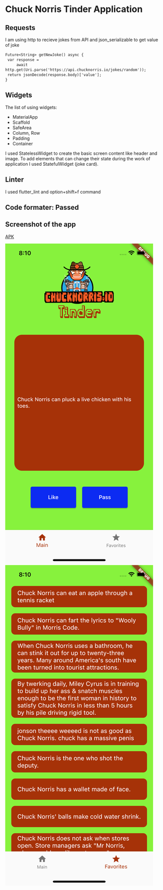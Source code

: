 # Chuck Norris Tinder Application

## Requests
 I am using http to recieve jokes from API and json_serializable to get value of joke
 ```
 Future<String> getNewJoke() async {
  var response =
      await http.get(Uri.parse('https://api.chucknorris.io/jokes/random'));
  return jsonDecode(response.body)['value'];
}
 ```

 ## Widgets

The list of using widgets:
- MaterialApp
- Scaffold
- SafeArea
- Column, Row
- Padding
- Container

I used StatelessWidget to create the basic screen content like header and image. To add elements that can change their state during the work of application I used StatefulWidget (joke card).

## Linter
I used flutter_lint and option+shift+f command

## Code formater: Passed

## Screenshot of the app

[APK](app-release.apk)

![App screen](readme_assets/app.png "app screen")
![App screen](readme_assets/app1.png "app screen")
